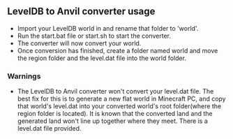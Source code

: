 ## LevelDB to Anvil converter usage
- Import your LevelDB world in and rename that folder to 'world'. 
- Run the start.bat file or start.sh to start the converter.
- The converter will now convert your world.
- Once conversion has finished, create a folder named world and move the region folder and the level.dat file into the world folder.

### Warnings
- The LevelDB to Anvil converter won't convert your level.dat file. The best fix for this is to generate a new flat world in Minecraft PC, and copy that world's level.dat into your converted world's root folder(where the region folder is located). It is known that the converted land and the generated land won't line up together where they meet. There is a level.dat file provided.
